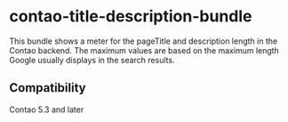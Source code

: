 # contao-title-description-bundle

This bundle shows a meter for the pageTitle and description length in the Contao backend.
The maximum values are based on the maximum length Google usually displays in the search results.

## Compatibility
Contao 5.3 and later